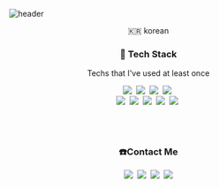 ![header](https://capsule-render.vercel.app/api?type=waving&height=200&text=IM%20DONGUK&fontAlign=70&fontAlignY=40&color=gradient)


<p align="center">🇰🇷 korean</p>

<h3 align="center">💪 Tech Stack </h3>

<p align="center"> Techs that I've used at least once </p>

<p align="center">
  <img src="https://img.shields.io/badge/Python-3766AB?style=flat-square&logo=Python&logoColor=white"/></a>&nbsp 
  <img src="https://img.shields.io/badge/Java-007396?style=flat-square&logo=Java&logoColor=white"/></a>&nbsp 
  <img src="https://img.shields.io/badge/Javascript-ffb13b?style=flat-square&logo=javascript&logoColor=white"/></a>&nbsp 
  <img src="https://img.shields.io/badge/css-1572B6?style=flat-square&logo=css3&logoColor=white"/></a>&nbsp 
  <br>
  <img src="https://img.shields.io/badge/SpringBoot-6DB33F?style=flat-square&logo=Spring&logoColor=white"/></a>&nbsp 
  <img src="https://img.shields.io/badge/Django-092E20?style=flat-square&logo=Django&logoColor=white"/></a>&nbsp 
  <img src="https://img.shields.io/badge/Thymeleaf-005F0F?style=flat-square&logo=Thymeleaf&logoColor=white"/></a>&nbsp 
  <img src="https://img.shields.io/badge/Mysql-4479A1?style=flat-square&logo=MySql&logoColor=white"/></a>&nbsp 
  <img src="https://img.shields.io/badge/PostgreSQL-4169E1?style=flat-square&logo=PostgreSQL&logoColor=white"/></a>&nbsp 
</p>

<br>
<!-- 
<h3 align="center">🪄 Blog 🪄</h3>

<div align="center" style="text-align:center">
  
  [![Velog's GitHub stats](https://velog-readme-stats.vercel.app/api?name=woo0_hooo&tag=기술면접대비)](https://velog.io/@woo0_hooo)
  [![Velog's GitHub stats](https://velog-readme-stats.vercel.app/api?name=woo0_hooo)](https://velog.io/@woo0_hooo)
  
</div> -->
  
<br>


<h3 align="center">☎️Contact Me</h3>
<p align="center">
  <a href="https://catvelopment.tistory.com/"><img src="https://img.shields.io/badge/Tistory-E94F20?style=flat-square&logo=Tumblr&logoColor=white&link=https://catvelopment.tistory.com/"/></a>&nbsp
  <a href="https://velog.io/@catveloper"><img src="https://img.shields.io/badge/Velog-11B48A?style=flat-square&logo=Vimeo&logoColor=white&link=https://velog.io/@catveloper"/></a>&nbsp
  <a href="https://www.instagram.com/nana_d.uk/"><img src="https://img.shields.io/badge/Instagram-E4405F?style=flat-square&logo=Instagram&logoColor=white&link=https://www.instagram.com/nana_d.uk/"/></a>&nbsp
  <a href="mailto:duim91@gmail.com"><img src="https://img.shields.io/badge/Gmail-d14836?style=flat-square&logo=Gmail&logoColor=white&link=duim91@gmail.com"/></a>
</p>
<br>

